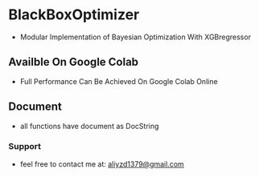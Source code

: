 # BlackBoxOptimizer
* Modular Implementation of Bayesian Optimization With XGBregressor

## Availble On Google Colab
* Full Performance Can Be Achieved On Google Colab Online

## Document
* all functions have document as DocString

### Support
* feel free to contact me at: aliyzd1379@gmail.com
